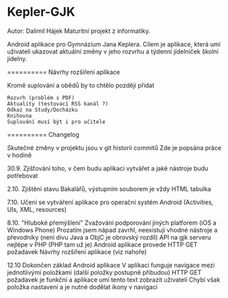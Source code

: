 Kepler-GJK
==========

Autor: Dalimil Hájek
Maturitní projekt z informatiky.

Android aplikace pro Gymnázium Jana Keplera. 
Cílem je aplikace, která umí uživateli ukazovat aktuální změny v jeho rozvrhu a týdenní jídelníček školní jídelny.

==========
Návrhy rozšíření aplikace

Kromě suplování a obědů by to chtělo později přidat
	
	Rozvrh (problém s PDF)
	Aktuality (testovací RSS kanál ?)
	Odkaz na Study/Docházku
	Knihovna
	Suplování musí být i pro učitele

==========
Changelog

Skutečné změny v projektu jsou v git historii commitů
Zde je popsána práce v hodině

30.9. 
Zjišťování toho, v čem budu aplikaci vytvářet a jaké nástroje budu potřebovat

2.10.
Zjištění stavu Bakalářů, výstupním souborem je vždy HTML tabulka

7.10.
Učení se vytváření aplikace pro operační systém Android (Activities, UIs, XML, resources)

8.10.
"Hluboké přemýšlení"
Zvažování podporování jiných platforem (iOS a Windows Phone)
	Prozatím jsem nápad zavrhl, neexistují vhodné nástroje a převodníky (není divu Java a ObjC je obrovský rozdíl)
API na gjk serveru nejlépe v PHP (PHP tam už je)
	Android aplikace provede HTTP GET požadavek
	Návrhy rozšíření aplikace (viz nahoře)

12.10
Dokončen základ Android aplikace
V aplikaci funguje navigace mezi jednotlivými položkami (další položky postupně přibudou)
HTTP GET požadavek je funkční a aplikace umí tento text zobrazit uživateli
Chybí však položka nastavení a je nutné dodělat ikony v navigaci


